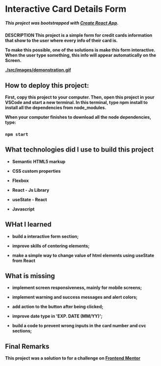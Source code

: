 # Interactive Card Details Form

##### This project was bootstrapped with [Create React App](https://github.com/facebook/create-react-app).

<strong>DESCRIPTION<strong> This project is a simple form for credit cards information that show to the user where every info of their card is. 

To make this possible, one of the solutions is make this form interactive. When the user type something, this info will appear automatically on the Screen.

[./src/images/demonstration.gif](https://lincoln-araujo.github.io/Interactive-card-details-form/)

## How to deploy this project:

First, copy this project to your computer. Then, open this project in your VSCode and start a new terminal. In this terminal, type <strong>npm install</strong> to install all the dependencies from node_modules.

When your computer finishes to download all the node dependencies, type:

### `npm start`

## What technologies did I use to build this project

- Semantic HTML5 markup

- CSS custom properties

- Flexbox

- React - Js Library

- useState - React

- Javascript

## WHat I learned

- build a interactive form section;

- improve skills of centering elements;

- make a simple way to change value of html elements using useState from React

## What is missing

- implement screen responsiveness, mainly for mobile screens;

- implement warning and success messages and alert colors;

- add action to the button after being clicked;

- improve date type in 'EXP. DATE (MM/YY)';

- build a code to prevent wrong inputs in the card number and cvc sections;

## Final Remarks

This project was a solution to  for a challenge on [Frontend Mentor](https://www.frontendmentor.io/challenges/interactive-card-details-form-XpS8cKZDWw/hub/interactive-card-details-form-GNCfbn-zTC) 

